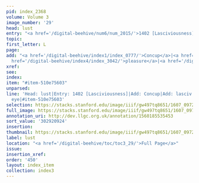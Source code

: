 ```yaml
---
pid: index_2368
volume: Volume 3
image_number: '29'
head: lust
entry: "<a href='/digital-beehive/num6/num_2015/'>1402 [Lasciviousness]</a>"
topic:
first_letter: L
page:
add: "<a href='/digital-beehive/index1/index_0777/'>Concup</a>|<a href='/digital-beehive/index3/index_2202/'>lasciv</a>|<a
  href='/digital-beehive/index4/index_3042/'>pleasure</a>|<a href='/digital-beehive/index2/index_1372/'>eye</a>"
xref:
see:
index:
item: "#item-510e75603"
unparsed:
line: 'Head: lust|Entry: 1402 [Lasciviousness]|Add: Concup|Add: lasciv|Add: pleasure|Add:
  eye|#item-510e75603'
selection: https://stacks.stanford.edu/image/iiif/gw497tq8651/1607_0972/851,924,646,184/full/0/default.jpg
full_image: https://stacks.stanford.edu/image/iiif/gw497tq8651/1607_0972/full/full/0/default.jpg
annotation_uri: http://dev.llgc.org.uk/annotation/1560185535453
sort_value: '302920924'
insertion:
thumbnail: https://stacks.stanford.edu/image/iiif/gw497tq8651/1607_0972/851,924,646,184/150,/0/default.jpg
label: lust
location: "<a href='/digital-beehive/toc/toc3_29/'>Full Page</a>"
issue:
insertion_xref:
order: '450'
layout: index_item
collection: index3
---
```

